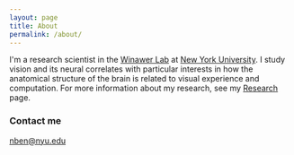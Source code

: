```yaml
---
layout: page
title: About
permalink: /about/
---
```


I'm a research scientist in the [Winawer Lab](https://wp.nyu.edu/winawerlab/) at
[New York University](http://www.nyu.edu/). I study vision and its neural
correlates with particular interests in how the anatomical structure of the
brain is related to visual experience and computation. For more information
about my research, see my [Research]({{site.baseurl}}/research/) page.

### Contact me

[nben@nyu.edu](mailto:nben@nyu.edu)
